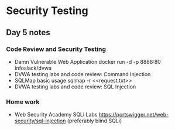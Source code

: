 # Security Testing

## Day 5 notes

### Code Review and Security Testing
- Damn Vulnerable Web Application docker run -d -p 8888:80 infoslack/dvwa
- DVWA testing labs and code review: Command Injection
- SQLMap basic usage sqlmap -r <<request.txt>>
- DVWA testing labs and code review: SQL Injection

### Home work 
- Web Security Academy SQLi Labs https://portswigger.net/web-security/sql-injection (preferably blind SQLi)
